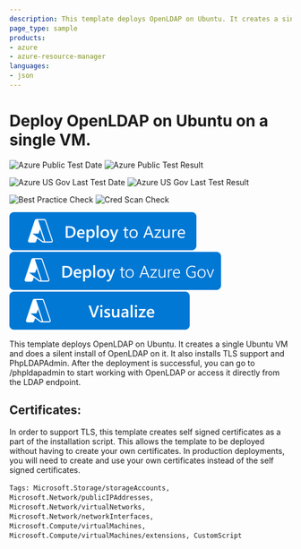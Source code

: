 ```yaml
---
description: This template deploys OpenLDAP on Ubuntu. It creates a single Ubuntu VM and does a silent install of OpenLDAP on it.  After the deployment is successful, you can go to /phpldapadmin to start congfiguring OpenLDAP.
page_type: sample
products:
- azure
- azure-resource-manager
languages:
- json
---
```

# Deploy OpenLDAP on Ubuntu on a single VM.

![Azure Public Test Date](https://azurequickstartsservice.blob.core.windows.net/badges/application-workloads/openldap/openldap-singlevm-ubuntu/PublicLastTestDate.svg)
![Azure Public Test Result](https://azurequickstartsservice.blob.core.windows.net/badges/application-workloads/openldap/openldap-singlevm-ubuntu/PublicDeployment.svg)

![Azure US Gov Last Test Date](https://azurequickstartsservice.blob.core.windows.net/badges/application-workloads/openldap/openldap-singlevm-ubuntu/FairfaxLastTestDate.svg)
![Azure US Gov Last Test Result](https://azurequickstartsservice.blob.core.windows.net/badges/application-workloads/openldap/openldap-singlevm-ubuntu/FairfaxDeployment.svg)

![Best Practice Check](https://azurequickstartsservice.blob.core.windows.net/badges/application-workloads/openldap/openldap-singlevm-ubuntu/BestPracticeResult.svg)
![Cred Scan Check](https://azurequickstartsservice.blob.core.windows.net/badges/application-workloads/openldap/openldap-singlevm-ubuntu/CredScanResult.svg)

[![Deploy To Azure](https://raw.githubusercontent.com/Azure/azure-quickstart-templates/master/1-CONTRIBUTION-GUIDE/images/deploytoazure.svg?sanitize=true)](https://portal.azure.com/#create/Microsoft.Template/uri/https%3A%2F%2Fraw.githubusercontent.com%2FAzure%2Fazure-quickstart-templates%2Fmaster%2Fapplication-workloads%2Fopenldap%2Fopenldap-singlevm-ubuntu%2Fazuredeploy.json)
[![Deploy To Azure US Gov](https://raw.githubusercontent.com/Azure/azure-quickstart-templates/master/1-CONTRIBUTION-GUIDE/images/deploytoazuregov.svg?sanitize=true)](https://portal.azure.us/#create/Microsoft.Template/uri/https%3A%2F%2Fraw.githubusercontent.com%2FAzure%2Fazure-quickstart-templates%2Fmaster%2Fapplication-workloads%2Fopenldap%2Fopenldap-singlevm-ubuntu%2Fazuredeploy.json)
[![Visualize](https://raw.githubusercontent.com/Azure/azure-quickstart-templates/master/1-CONTRIBUTION-GUIDE/images/visualizebutton.svg?sanitize=true)](http://armviz.io/#/?load=https%3A%2F%2Fraw.githubusercontent.com%2FAzure%2Fazure-quickstart-templates%2Fmaster%2Fapplication-workloads%2Fopenldap%2Fopenldap-singlevm-ubuntu%2Fazuredeploy.json)

This template deploys OpenLDAP on Ubuntu. It creates a single Ubuntu VM and does a silent install of OpenLDAP on it. It also installs TLS support and PhpLDAPAdmin. After the deployment is successful, you can go to /phpldapadmin to start working with OpenLDAP or access it directly from the LDAP endpoint.

## Certificates:
In order to support TLS, this template creates self signed certificates as a part of the installation script. This allows the template to be deployed without having to create your own certificates. In production deployments, you will need to create and use your own certificates instead of the self signed certificates.

`Tags: Microsoft.Storage/storageAccounts, Microsoft.Network/publicIPAddresses, Microsoft.Network/virtualNetworks, Microsoft.Network/networkInterfaces, Microsoft.Compute/virtualMachines, Microsoft.Compute/virtualMachines/extensions, CustomScript`
